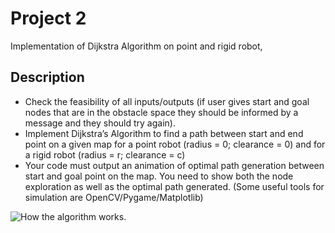 # Project 2
Implementation of Dijkstra Algorithm on point and rigid robot,

## Description
- Check the feasibility of all inputs/outputs (if user gives start and goal nodes that are in the obstacle space they should be informed by a message and they should try again).
- Implement Dijkstra’s Algorithm to find a path between start and end point on a given map for a point robot (radius = 0; clearance = 0) and for a rigid robot (radius = r; clearance = c)
- Your code must output an animation of optimal path generation between start and goal point on the map. You need to show both the node exploration as well as the optimal path generated. (Some useful tools for simulation are OpenCV/Pygame/Matplotlib)

![How the algorithm works.](https://github.com/Pruthvi-Sanghavi/ENPM661_Project_2/blob/master/extras/DijkstraDemo.gif)
